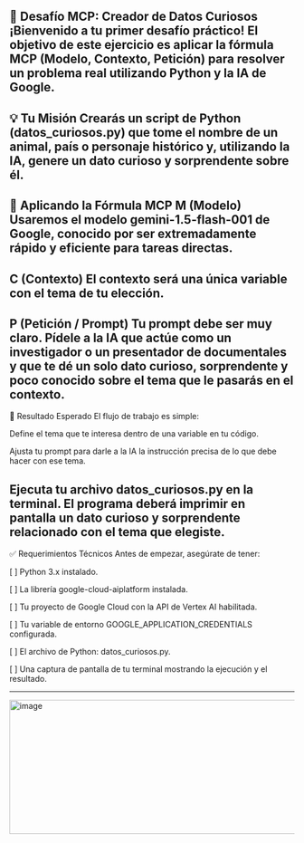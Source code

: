 🐙 Desafío MCP: Creador de Datos Curiosos
¡Bienvenido a tu primer desafío práctico! El objetivo de este ejercicio es aplicar la fórmula MCP (Modelo, Contexto, Petición) para resolver un problema real utilizando Python y la IA de Google.
------------------------------------------------------------------------------------------------------------------------------------------------------------------------------------------------------------------
💡 Tu Misión
Crearás un script de Python (datos_curiosos.py) que tome el nombre de un animal, país o personaje histórico y, utilizando la IA, genere un dato curioso y sorprendente sobre él.
------------------------------------------------------------------------------------------------------------------------------------------------------------------------------------------------------------------
🔬 Aplicando la Fórmula MCP
M (Modelo)
Usaremos el modelo gemini-1.5-flash-001 de Google, conocido por ser extremadamente rápido y eficiente para tareas directas.
------------------------------------------------------------------------------------------------------------------------------------------------------------------------------------------------------------------
C (Contexto)
El contexto será una única variable con el tema de tu elección.
------------------------------------------------------------------------------------------------------------------------------------------------------------------------------------------------------------------
P (Petición / Prompt)
Tu prompt debe ser muy claro. Pídele a la IA que actúe como un investigador o un presentador de documentales y que te dé un solo dato curioso, sorprendente y poco conocido sobre el tema que le pasarás en el contexto.
------------------------------------------------------------------------------------------------------------------------------------------------------------------------------------------------------------------
🎯 Resultado Esperado
El flujo de trabajo es simple:

Define el tema que te interesa dentro de una variable en tu código.

Ajusta tu prompt para darle a la IA la instrucción precisa de lo que debe hacer con ese tema.

Ejecuta tu archivo datos_curiosos.py en la terminal. El programa deberá imprimir en pantalla un dato curioso y sorprendente relacionado con el tema que elegiste.
------------------------------------------------------------------------------------------------------------------------------------------------------------------------------------------------------------------
✅ Requerimientos Técnicos
Antes de empezar, asegúrate de tener:

[ ] Python 3.x instalado.

[ ] La librería google-cloud-aiplatform instalada.

[ ] Tu proyecto de Google Cloud con la API de Vertex AI habilitada.

[ ] Tu variable de entorno GOOGLE_APPLICATION_CREDENTIALS configurada.

[ ] El archivo de Python: datos_curiosos.py.

[ ] Una captura de pantalla de tu terminal mostrando la ejecución y el resultado.

------------------------------------------------------------------------------------------------------------------------------------------------------------------------------------------------------------------


<img width="640" height="237" alt="image" src="https://github.com/user-attachments/assets/a5c25fe6-6331-4787-adc5-2ff43ca6d8c1" />





